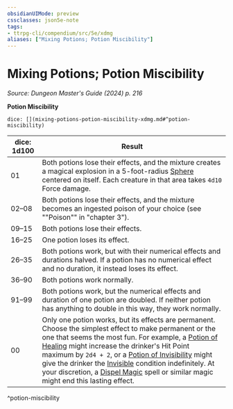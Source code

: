 ```yaml
---
obsidianUIMode: preview
cssclasses: json5e-note
tags:
- ttrpg-cli/compendium/src/5e/xdmg
aliases: ["Mixing Potions; Potion Miscibility"]
---
```

# Mixing Potions; Potion Miscibility
*Source: Dungeon Master's Guide (2024) p. 216* 

**Potion Miscibility**

`dice: [](mixing-potions-potion-miscibility-xdmg.md#^potion-miscibility)`

| dice: 1d100 | Result |
|-------------|--------|
| 01 | Both potions lose their effects, and the mixture creates a magical explosion in a 5-foot-radius [Sphere](Misc%20Files/CLI/rules/variant-rules/sphere-area-of-effect-xphb.md) centered on itself. Each creature in that area takes `4d10` Force damage. |
| 02–08 | Both potions lose their effects, and the mixture becomes an ingested poison of your choice (see ""Poison"" in "chapter 3"). |
| 09–15 | Both potions lose their effects. |
| 16–25 | One potion loses its effect. |
| 26–35 | Both potions work, but with their numerical effects and durations halved. If a potion has no numerical effect and no duration, it instead loses its effect. |
| 36–90 | Both potions work normally. |
| 91–99 | Both potions work, but the numerical effects and duration of one potion are doubled. If neither potion has anything to double in this way, they work normally. |
| 00 | Only one potion works, but its effects are permanent. Choose the simplest effect to make permanent or the one that seems the most fun. For example, a [Potion of Healing](Misc%20Files/CLI/compendium/items/potion-of-healing-xdmg.md) might increase the drinker's Hit Point maximum by `2d4 + 2`, or a [Potion of Invisibility](Misc%20Files/CLI/compendium/items/potion-of-invisibility-xdmg.md) might give the drinker the [Invisible](Misc%20Files/CLI/rules/conditions.md#Invisible) condition indefinitely. At your discretion, a [Dispel Magic](Misc%20Files/CLI/compendium/spells/dispel-magic-xphb.md) spell or similar magic might end this lasting effect. |
^potion-miscibility